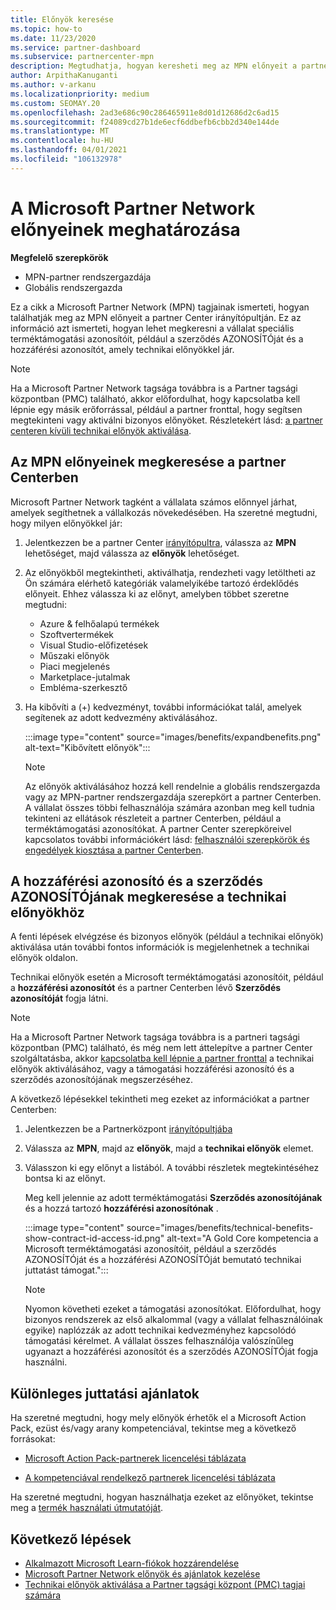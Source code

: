 ```yaml
---
title: Előnyök keresése
ms.topic: how-to
ms.date: 11/23/2020
ms.service: partner-dashboard
ms.subservice: partnercenter-mpn
description: Megtudhatja, hogyan keresheti meg az MPN előnyeit a partner Center irányítópultján. A technikai előnyöket biztosító hozzáférési azonosító és a szerződés AZONOSÍTÓjának megkeresésére vonatkozó információkat tartalmaz.
author: ArpithaKanuganti
ms.author: v-arkanu
ms.localizationpriority: medium
ms.custom: SEOMAY.20
ms.openlocfilehash: 2ad3e686c90c286465911e8d01d12686d2c6ad15
ms.sourcegitcommit: f24089cd27b1de6ecf6ddbefb6cbb2d340e144de
ms.translationtype: MT
ms.contentlocale: hu-HU
ms.lasthandoff: 04/01/2021
ms.locfileid: "106132978"
---
```

# <a name="locate-your-microsoft-partner-network-benefits"></a>A Microsoft Partner Network előnyeinek meghatározása 

**Megfelelő szerepkörök**

- MPN-partner rendszergazdája
- Globális rendszergazda

Ez a cikk a Microsoft Partner Network (MPN) tagjainak ismerteti, hogyan találhatják meg az MPN előnyeit a partner Center irányítópultján. Ez az információ azt ismerteti, hogyan lehet megkeresni a vállalat speciális terméktámogatási azonosítóit, például a szerződés AZONOSÍTÓját és a hozzáférési azonosítót, amely technikai előnyökkel jár.

>[!NOTE]
> Ha a Microsoft Partner Network tagsága továbbra is a Partner tagsági központban (PMC) található, akkor előfordulhat, hogy kapcsolatba kell lépnie egy másik erőforrással, például a partner fronttal, hogy segítsen megtekinteni vagy aktiválni bizonyos előnyöket. Részletekért lásd: [a partner centeren kívüli technikai előnyök aktiválása](partner-membership-center-tech-benefits-activate.md).

## <a name="find-your-mpn-benefits-in-partner-center"></a>Az MPN előnyeinek megkeresése a partner Centerben

Microsoft Partner Network tagként a vállalata számos előnnyel járhat, amelyek segíthetnek a vállalkozás növekedésében. Ha szeretné megtudni, hogy milyen előnyökkel jár:

1. Jelentkezzen be a partner Center [irányítópultra](https://partner.microsoft.com/dashboard/home), válassza az **MPN** lehetőséget, majd válassza az **előnyök** lehetőséget.

2. Az előnyökből megtekintheti, aktiválhatja, rendezheti vagy letöltheti az Ön számára elérhető kategóriák valamelyikébe tartozó érdeklődés előnyeit. Ehhez válassza ki az előnyt, amelyben többet szeretne megtudni:

   - Azure & felhőalapú termékek
   - Szoftvertermékek
   - Visual Studio-előfizetések
   - Műszaki előnyök
   - Piaci megjelenés
   - Marketplace-jutalmak
   - Embléma-szerkesztő

3. Ha kibővíti a (+) kedvezményt, további információkat talál, amelyek segítenek az adott kedvezmény aktiválásához.

   :::image type="content" source="images/benefits/expandbenefits.png" alt-text="Kibővített előnyök":::

   > [!NOTE]
   > Az előnyök aktiválásához hozzá kell rendelnie a globális rendszergazda vagy az MPN-partner rendszergazdája szerepkört a partner Centerben. A vállalat összes többi felhasználója számára azonban meg kell tudnia tekinteni az ellátások részleteit a partner Centerben, például a terméktámogatási azonosítókat. A partner Center szerepköreivel kapcsolatos további információkért lásd: [felhasználói szerepkörök és engedélyek kiosztása a partner Centerben](permissions-overview.md).

## <a name="find-access-id-and-contract-id-for-technical-benefits"></a>A hozzáférési azonosító és a szerződés AZONOSÍTÓjának megkeresése a technikai előnyökhöz

A fenti lépések elvégzése és bizonyos előnyök (például a technikai előnyök) aktiválása után további fontos információk is megjelenhetnek a technikai előnyök oldalon.

Technikai előnyök esetén a Microsoft terméktámogatási azonosítóit, például a **hozzáférési azonosítót** és a partner Centerben lévő **Szerződés azonosítóját** fogja látni.

>[!NOTE]
> Ha a Microsoft Partner Network tagsága továbbra is a partneri tagsági központban (PMC) található, és még nem lett áttelepítve a partner Center szolgáltatásba, akkor [kapcsolatba kell lépnie a partner fronttal](partner-membership-center-tech-benefits-activate.md) a technikai előnyök aktiválásához, vagy a támogatási hozzáférési azonosító és a szerződés azonosítójának megszerzéséhez.

 A következő lépésekkel tekintheti meg ezeket az információkat a partner Centerben:

1. Jelentkezzen be a Partnerközpont [irányítópultjába](https://partner.microsoft.com/dashboard/home)

2. Válassza az **MPN**, majd az **előnyök**, majd a **technikai előnyök** elemet.

3. Válasszon ki egy előnyt a listából. A további részletek megtekintéséhez bontsa ki az előnyt. 

   Meg kell jelennie az adott terméktámogatási **Szerződés azonosítójának** és a hozzá tartozó **hozzáférési azonosítónak** .  

   :::image type="content" source="images/benefits/technical-benefits-show-contract-id-access-id.png" alt-text="A Gold Core kompetencia a Microsoft terméktámogatási azonosítóit, például a szerződés AZONOSÍTÓját és a hozzáférési AZONOSÍTÓját bemutató technikai juttatást támogat.":::

   > [!NOTE]
   > Nyomon követheti ezeket a támogatási azonosítókat. Előfordulhat, hogy bizonyos rendszerek az első alkalommal (vagy a vállalat felhasználóinak egyike) naplózzák az adott technikai kedvezményhez kapcsolódó támogatási kérelmet. A vállalat összes felhasználója valószínűleg ugyanazt a hozzáférési azonosítót és a szerződés AZONOSÍTÓját fogja használni.

## <a name="specific-benefit-offers"></a>Különleges juttatási ajánlatok

Ha szeretné megtudni, hogy mely előnyök érhetők el a Microsoft Action Pack, ezüst és/vagy arany kompetenciával, tekintse meg a következő forrásokat:

- [Microsoft Action Pack-partnerek licencelési táblázata](https://assetsprod.microsoft.com/en-us/microsoft-action-pack-license-table.pdf)

- [A kompetenciával rendelkező partnerek licencelési táblázata](https://assetsprod.microsoft.com/mpn-maps-software-iur-competency-license-table.docx)

Ha szeretné megtudni, hogyan használhatja ezeket az előnyöket, tekintse meg a [termék használati útmutatóját](https://assets.microsoft.com/MPN-MAPS-Product-Usage-Guide.pdf).

## <a name="next-steps"></a>Következő lépések

- [Alkalmazott Microsoft Learn-fiókok hozzárendelése](ms-learn-associate.md)
- [Microsoft Partner Network előnyök és ajánlatok kezelése](manage-your-partner-network-benefits.md)
- [Technikai előnyök aktiválása a Partner tagsági központ (PMC) tagjai számára](partner-membership-center-tech-benefits-activate.md)